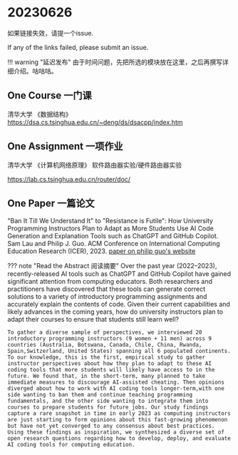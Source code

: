 # 20230626

如果链接失效，请提一个issue.

If any of the links failed, please submit an issue.

!!! warning "延迟发布"
    由于时间问题，先把所选的模块放在这里，之后再撰写详细介绍。咕咕咕。


## **One Course 一门课**

清华大学 《数据结构》 https://dsa.cs.tsinghua.edu.cn/~deng/ds/dsacpp/index.htm

## **One Assignment 一项作业**

清华大学 《计算机网络原理》 软件路由器实验/硬件路由器实验

https://lab.cs.tsinghua.edu.cn/router/doc/

## **One Paper 一篇论文**

"Ban It Till We Understand It" to "Resistance is Futile": How University Programming Instructors Plan to Adapt as More Students Use AI Code Generation and Explanation Tools such as ChatGPT and GitHub Copilot. Sam Lau and Philip J. Guo. ACM Conference on International Computing Education Research (ICER), 2023.
[paper on philip guo's website](https://pg.ucsd.edu/publications/cs-instructors-adapting-to-chatgpt-copilot-ai-tools_ICER-2023.pdf)

??? note "Read the Abstract 阅读摘要"
    Over the past year (2022–2023), recently-released AI tools such as ChatGPT and GitHub Copilot have gained significant attention from computing educators. Both researchers and practitioners have discovered that these tools can generate correct solutions to a variety of introductory programming assignments and accurately explain the contents of code. Given their current capabilities and likely advances in the coming years, how do university instructors plan to adapt their courses to ensure that students still learn well?

    To gather a diverse sample of perspectives, we interviewed 20 introductory programming instructors (9 women + 11 men) across 9 countries (Australia, Botswana, Canada, Chile, China, Rwanda, Spain,Switzerland, United States) spanning all 6 populated continents. To our knowledge, this is the first, empirical study to gather instructor perspectives about how they plan to adapt to these AI coding tools that more students will likely have access to in the future. We found that, in the short-term, many planned to take immediate measures to discourage AI-assisted cheating. Then opinions diverged about how to work with AI coding tools longer-term,with one side wanting to ban them and continue teaching programming fundamentals, and the other side wanting to integrate them into courses to prepare students for future jobs. Our study findings capture a rare snapshot in time in early 2023 as computing instructors are just starting to form opinions about this fast-growing phenomenon but have not yet converged to any consensus about best practices. Using these findings as inspiration, we synthesized a diverse set of open research questions regarding how to develop, deploy, and evaluate AI coding tools for computing education.